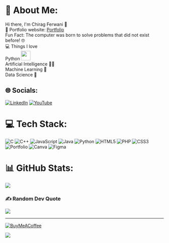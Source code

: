 # 💫 About Me:
Hi there, I'm Chirag Ferwani 👋
<br>🎯 Portfolio website: [Portfolio](https://chiragferwani.netlify.app/)
<br>Fun Fact: The computer was born to solve problems that did not exist before! 🤓<br>💻 Things I love<br>Python <img src="https://media.giphy.com/media/WUlplcMpOCEmTGBtBW/giphy.gif" width="30"> <br>Artificial Intelligence 👨‍💻<br>Machine Learning 🧐<br>Data Science 😬


## 🌐 Socials:
[![LinkedIn](https://img.shields.io/badge/LinkedIn-%230077B5.svg?logo=linkedin&logoColor=white)](https://linkedin.com/in/chiragferwani) 
[![YouTube](https://img.shields.io/badge/YouTube-%23FF0000.svg?logo=YouTube&logoColor=white)](https://youtube.com/@chiragferwani) 

# 💻 Tech Stack:
![C](https://img.shields.io/badge/c-%2300599C.svg?style=for-the-badge&logo=c&logoColor=white) ![C++](https://img.shields.io/badge/c++-%2300599C.svg?style=for-the-badge&logo=c%2B%2B&logoColor=white) ![JavaScript](https://img.shields.io/badge/javascript-%23323330.svg?style=for-the-badge&logo=javascript&logoColor=%23F7DF1E) ![Java](https://img.shields.io/badge/java-%23ED8B00.svg?style=for-the-badge&logo=java&logoColor=white) ![Python](https://img.shields.io/badge/python-3670A0?style=for-the-badge&logo=python&logoColor=ffdd54) ![HTML5](https://img.shields.io/badge/html5-%23E34F26.svg?style=for-the-badge&logo=html5&logoColor=white) ![PHP](https://img.shields.io/badge/php-%23777BB4.svg?style=for-the-badge&logo=php&logoColor=white) ![CSS3](https://img.shields.io/badge/css3-%231572B6.svg?style=for-the-badge&logo=css3&logoColor=white) ![Portfolio](https://img.shields.io/badge/Portfolio-%23000000.svg?style=for-the-badge&logo=firefox&logoColor=#FF7139) ![Canva](https://img.shields.io/badge/Canva-%2300C4CC.svg?style=for-the-badge&logo=Canva&logoColor=white) 	![Figma](https://img.shields.io/badge/figma-%23F24E1E.svg?style=for-the-badge&logo=figma&logoColor=white)
# 📊 GitHub Stats:
![](https://github-readme-streak-stats.herokuapp.com/?user=chiragf27&theme=dark&hide_border=false)<br/>

### ✍️ Random Dev Quote
![](https://quotes-github-readme.vercel.app/api?type=horizontal&theme=dark)

---

  [![BuyMeACoffee](https://img.shields.io/badge/Buy%20Me%20a%20Coffee-ffdd00?style=for-the-badge&logo=buy-me-a-coffee&logoColor=black)](https://buymeacoffee.com/chiragf27) 

[![](https://visitcount.itsvg.in/api?id=chiragf27&label=Profile%20Views&color=0&icon=0&pretty=false)](https://visitcount.itsvg.in)
<!-- Proudly created with GPRM ( https://gprm.itsvg.in ) -->
